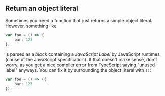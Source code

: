## Return an object literal

Sometimes you need a function that just returns a simple object literal. However, something like

```ts
var foo = () => {
    bar: 123
};
```
is parsed as a *block* containing a *JavaScript Label* by JavaScript runtimes (cause of the JavaScript specification). If that doesn't make sense, don't worry, as you get a nice compiler error from TypeScript saying "unused label" anyways. You can fix it by surrounding the object literal with `()`:

```ts
var foo = () => ({
    bar: 123
});
```
